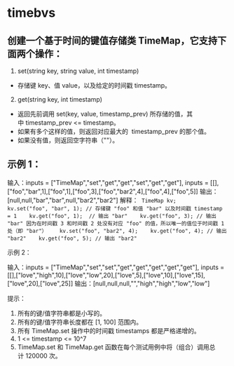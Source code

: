 # timebvs

## 创建一个基于时间的键值存储类 TimeMap，它支持下面两个操作：

1. set(string key, string value, int timestamp)

* 存储键 key、值 value，以及给定的时间戳 timestamp。
2. get(string key, int timestamp)

* 返回先前调用 set(key, value, timestamp_prev) 所存储的值，其中 timestamp_prev <= timestamp。
* 如果有多个这样的值，则返回对应最大的  timestamp_prev 的那个值。
* 如果没有值，则返回空字符串（""）。
 

## 示例 1：

输入：inputs = ["TimeMap","set","get","get","set","get","get"], inputs = [[],["foo","bar",1],["foo",1],["foo",3],["foo","bar2",4],["foo",4],["foo",5]]
输出：[null,null,"bar","bar",null,"bar2","bar2"]
解释：  
`TimeMap kv;   
kv.set("foo", "bar", 1); // 存储键 "foo" 和值 "bar" 以及时间戳 timestamp = 1   
kv.get("foo", 1);  // 输出 "bar"   
kv.get("foo", 3); // 输出 "bar" 因为在时间戳 3 和时间戳 2 处没有对应 "foo" 的值，所以唯一的值位于时间戳 1 处（即 "bar"）   
kv.set("foo", "bar2", 4);   
kv.get("foo", 4); // 输出 "bar2"   
kv.get("foo", 5); // 输出 "bar2"  ` 

示例 2：

输入：inputs = ["TimeMap","set","set","get","get","get","get","get"], inputs = [[],["love","high",10],["love","low",20],["love",5],["love",10],["love",15],["love",20],["love",25]]
输出：[null,null,null,"","high","high","low","low"]
 

提示：

1. 所有的键/值字符串都是小写的。
2. 所有的键/值字符串长度都在 [1, 100] 范围内。
3. 所有 TimeMap.set 操作中的时间戳 timestamps 都是严格递增的。
4. 1 <= timestamp <= 10^7
5. TimeMap.set 和 TimeMap.get 函数在每个测试用例中将（组合）调用总计 120000 次。
